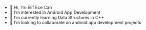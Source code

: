 - 👋 Hi, I’m Elif Ece Can
- 👀 I’m interested in Android App Development
- 🌱 I’m currently learning Data Structures in C++
- 💞️ I’m looking to collaborate on android app development projects

<!---
eececan/eececan is a ✨ special ✨ repository because its `README.md` (this file) appears on your GitHub profile.
You can click the Preview link to take a look at your changes.
--->
